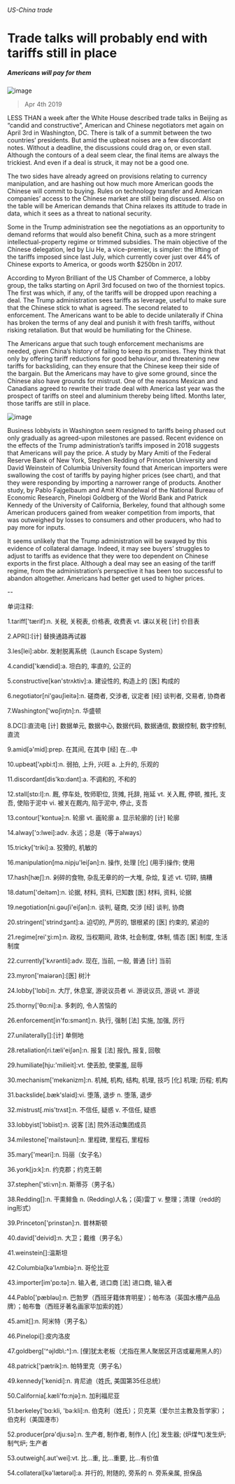 ###### US-China trade
# Trade talks will probably end with tariffs still in place 
##### Americans will pay for them 
![image](images/20190406_FNP509.jpg) 
> Apr 4th 2019 
LESS THAN a week after the White House described trade talks in Beijing as “candid and constructive”, American and Chinese negotiators met again on April 3rd in Washington, DC. There is talk of a summit between the two countries’ presidents. But amid the upbeat noises are a few discordant notes. Without a deadline, the discussions could drag on, or even stall. Although the contours of a deal seem clear, the final items are always the trickiest. And even if a deal is struck, it may not be a good one. 
The two sides have already agreed on provisions relating to currency manipulation, and are hashing out how much more American goods the Chinese will commit to buying. Rules on technology transfer and American companies’ access to the Chinese market are still being discussed. Also on the table will be American demands that China relaxes its attitude to trade in data, which it sees as a threat to national security. 
Some in the Trump administration see the negotiations as an opportunity to demand reforms that would also benefit China, such as a more stringent intellectual-property regime or trimmed subsidies. The main objective of the Chinese delegation, led by Liu He, a vice-premier, is simpler: the lifting of the tariffs imposed since last July, which currently cover just over 44% of Chinese exports to America, or goods worth $250bn in 2017. 
According to Myron Brilliant of the US Chamber of Commerce, a lobby group, the talks starting on April 3rd focused on two of the thorniest topics. The first was which, if any, of the tariffs will be dropped upon reaching a deal. The Trump administration sees tariffs as leverage, useful to make sure that the Chinese stick to what is agreed. The second related to enforcement. The Americans want to be able to decide unilaterally if China has broken the terms of any deal and punish it with fresh tariffs, without risking retaliation. But that would be humiliating for the Chinese. 
The Americans argue that such tough enforcement mechanisms are needed, given China’s history of failing to keep its promises. They think that only by offering tariff reductions for good behaviour, and threatening new tariffs for backsliding, can they ensure that the Chinese keep their side of the bargain. But the Americans may have to give some ground, since the Chinese also have grounds for mistrust. One of the reasons Mexican and Canadians agreed to rewrite their trade deal with America last year was the prospect of tariffs on steel and aluminium thereby being lifted. Months later, those tariffs are still in place. 
![image](images/20190406_FNC668.png) 
Business lobbyists in Washington seem resigned to tariffs being phased out only gradually as agreed-upon milestones are passed. Recent evidence on the effects of the Trump administration’s tariffs imposed in 2018 suggests that Americans will pay the price. A study by Mary Amiti of the Federal Reserve Bank of New York, Stephen Redding of Princeton University and David Weinstein of Columbia University found that American importers were swallowing the cost of tariffs by paying higher prices (see chart), and that they were responding by importing a narrower range of products. Another study, by Pablo Fajgelbaum and Amit Khandelwal of the National Bureau of Economic Research, Pinelopi Goldberg of the World Bank and Patrick Kennedy of the University of California, Berkeley, found that although some American producers gained from weaker competition from imports, that was outweighed by losses to consumers and other producers, who had to pay more for inputs. 
It seems unlikely that the Trump administration will be swayed by this evidence of collateral damage. Indeed, it may see buyers’ struggles to adjust to tariffs as evidence that they were too dependent on Chinese exports in the first place. Although a deal may see an easing of the tariff regime, from the administration’s perspective it has been too successful to abandon altogether. Americans had better get used to higher prices. 
-- 
 单词注释:
1.tariff['tærif]:n. 关税, 关税表, 价格表, 收费表 vt. 课以关税 [计] 价目表 
2.APR[]:[计] 替换通路再试器 
3.les[lei]:abbr. 发射脱离系统（Launch Escape System） 
4.candid['kændid]:a. 坦白的, 率直的, 公正的 
5.constructive[kәn'strʌktiv]:a. 建设性的, 构造上的 [医] 构成的 
6.negotiator[ni'gәuʃieitә]:n. 磋商者, 交涉者, 议定者 [经] 谈判者, 交易者, 协商者 
7.Washington['wɒʃiŋtn]:n. 华盛顿 
8.DC[]:直流电 [计] 数据单元, 数据中心, 数据代码, 数据通信, 数据控制, 数字控制, 直流 
9.amid[ә'mid]:prep. 在其间, 在其中 [经] 在...中 
10.upbeat['ʌpbi:t]:n. 弱拍, 上升, 兴旺 a. 上升的, 乐观的 
11.discordant[dis'kɒ:dәnt]:a. 不调和的, 不和的 
12.stall[stɒ:l]:n. 厩, 停车处, 牧师职位, 货摊, 托辞, 拖延 vt. 关入厩, 停顿, 推托, 支吾, 使陷于泥中 vi. 被关在厩内, 陷于泥中, 停止, 支吾 
13.contour['kɒntuә]:n. 轮廓 vt. 画轮廓 a. 显示轮廓的 [计] 轮廓 
14.alway['ɔ:lwei]:adv. 永远；总是（等于always） 
15.tricky['triki]:a. 狡猾的, 机敏的 
16.manipulation[mә.nipju'leiʃәn]:n. 操作, 处理 [化] (用手)操作; 使用 
17.hash[hæʃ]:n. 剁碎的食物, 杂乱无章的的一大堆, 杂烩, 复述 vt. 切碎, 搞糟 
18.datum['deitәm]:n. 论据, 材料, 资料, 已知数 [医] 材料, 资料, 论据 
19.negotiation[ni.gәuʃi'eiʃәn]:n. 谈判, 磋商, 交涉 [经] 谈判, 协商 
20.stringent['strindʒәnt]:a. 迫切的, 严厉的, 银根紧的 [医] 约束的, 紧迫的 
21.regime[rei'ʒi:m]:n. 政权, 当权期间, 政体, 社会制度, 体制, 情态 [医] 制度, 生活制度 
22.currently['kʌrәntli]:adv. 现在, 当前, 一般, 普通 [计] 当前 
23.myron['maiәrәn]:[医] 树汁 
24.lobby['lɒbi]:n. 大厅, 休息室, 游说议员者 vi. 游说议员, 游说 vt. 游说 
25.thorny['θɒ:ni]:a. 多刺的, 令人苦恼的 
26.enforcement[in'fɒ:smәnt]:n. 执行, 强制 [法] 实施, 加强, 厉行 
27.unilaterally[]:[计] 单侧地 
28.retaliation[ri.tæli'eiʃәn]:n. 报复 [法] 报仇, 报复, 回敬 
29.humiliate[hju:'milieit]:vt. 使丢脸, 使蒙羞, 屈辱 
30.mechanism['mekәnizm]:n. 机械, 机构, 结构, 机理, 技巧 [化] 机理; 历程; 机构 
31.backslide[.bæk'slaid]:vi. 堕落, 退步 n. 堕落, 退步 
32.mistrust[.mis'trʌst]:n. 不信任, 疑惑 v. 不信任, 疑惑 
33.lobbyist['lɔbiist]:n. 说客 [法] 院外活动集团成员 
34.milestone['mailstәun]:n. 里程碑, 里程石, 里程标 
35.mary['meәri]:n. 玛丽（女子名） 
36.york[jɔ:k]:n. 约克郡；约克王朝 
37.stephen['sti:vn]:n. 斯蒂芬（男子名） 
38.Redding[]:n. 干熏鲱鱼 n. (Redding)人名；(英)雷丁 v. 整理；清理（redd的ing形式） 
39.Princeton['prinstәn]:n. 普林斯顿 
40.david['deivid]:n. 大卫；戴维（男子名） 
41.weinstein[]:温斯坦 
42.Columbia[kә'lʌmbiә]:n. 哥伦比亚 
43.importer[im'pɒ:tә]:n. 输入者, 进口商 [法] 进口商, 输入者 
44.Pablo['pæblәu]:n. 巴勃罗（西班牙籍体育明星）；帕布洛（英国水槽产品品牌）；帕布鲁（西班牙著名画家毕加索的姓） 
45.amit[]:n. 阿米特（男子名） 
46.Pinelopi[]:皮内洛皮 
47.goldberg['^әjldb\\:^]:n. [俚]犹太老板（尤指在黑人聚居区开店或雇用黑人的） 
48.patrick['pætrik]:n. 帕特里克（男子名） 
49.kennedy['kenidi]:n. 肯尼迪（姓氏, 美国第35任总统） 
50.California[.kæli'fɒ:njә]:n. 加利福尼亚 
51.berkeley['bɑ:kli, 'bә:kli]:n. 伯克利（姓氏）；贝克莱（爱尔兰主教及哲学家）；伯克利（美国港市） 
52.producer[prә'dju:sә]:n. 生产者, 制作者, 制作人 [化] 发生器; (炉煤气)发生炉; 制气炉; 生产者 
53.outweigh[.aut'wei]:vt. 比...重, 比...重要, 比...有价值 
54.collateral[kә'lætәrәl]:a. 并行的, 附随的, 旁系的 n. 旁系亲属, 担保品 
